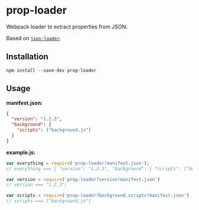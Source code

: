 # prop-loader

Webpack loader to extract properties from JSON.

Based on [`json-loader`](https://github.com/webpack/json-loader).

## Installation

`npm install --save-dev prop-loader`

## Usage

**manifest.json:**

```json
{
  "version": "1.2.3",
  "background": {
    "scripts": ["background.js"]
  }
}
```

**example.js:**

```js
var everything = require('prop-loader!manifest.json');
// everything === { "version": "1.2.3", "background": { "scripts": ["background.js"] } }

var version = require('prop-loader?version!manifest.json')
// version === "1.2.3";

var scripts = require('prop-loader?background.scripts!manifest.json')
// scripts === ["background.js"]
```
